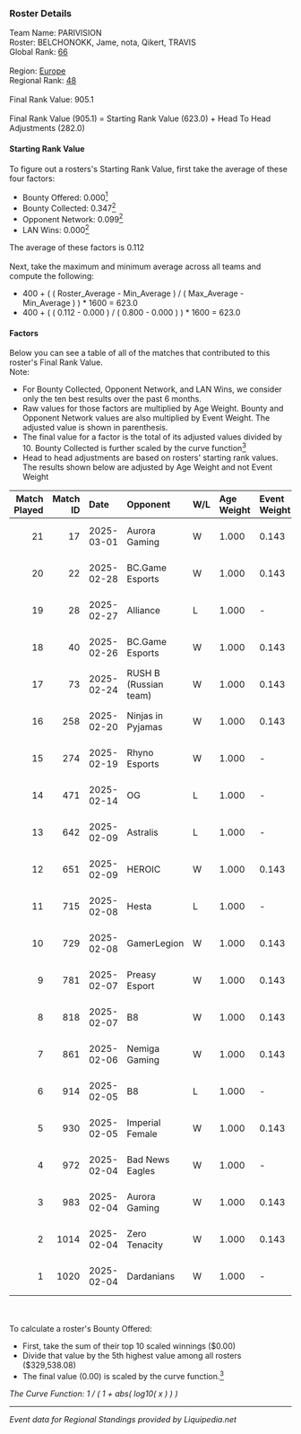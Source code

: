 ### Roster Details<br />
Team Name: PARIVISION<br />
Roster: BELCHONOKK, Jame, nota, Qikert, TRAVIS<br />
Global Rank: [66](../standings_global.md)<br />
<br />
Region: [Europe]( ../standings_europe.md)<br />
Regional Rank: [48]( ../standings_europe.md)<br />
<br />
Final Rank Value:  905.1<br />
<br />
Final Rank Value (905.1) = Starting Rank Value (623.0) + Head To Head Adjustments (282.0)<br />

#### Starting Rank Value<br />
To figure out a rosters's Starting Rank Value, first take the average of these four factors:<br />
- Bounty Offered: 0.000[<sup>1</sup>](#table2)
- Bounty Collected: 0.347[<sup>2</sup>](#table1)
- Opponent Network: 0.099[<sup>2</sup>](#table1)
- LAN Wins: 0.000[<sup>2</sup>](#table1)

The average of these factors is 0.112<br />
<br />
Next, take the maximum and minimum average across all teams and compute the following:<br />
- 400 + ( ( Roster_Average - Min_Average ) / ( Max_Average - Min_Average ) ) * 1600 = 623.0
- 400 + ( ( 0.112 - 0.000 ) / ( 0.800 - 0.000 ) ) * 1600 = 623.0


#### Factors<br />
Below you can see a table of all of the matches that contributed to this roster's Final Rank Value.<br />
Note:<br />

- For Bounty Collected, Opponent Network, and LAN Wins, we consider only the ten best results over the past 6 months.
- Raw values for those factors are multiplied by Age Weight. Bounty and Opponent Network values are also multiplied by Event Weight. The adjusted value is shown in parenthesis.
- The final value for a factor is the total of its adjusted values divided by 10. Bounty Collected is further scaled by the curve function[<sup>3</sup>](#curveFunction)
- Head to head adjustments are based on rosters' starting rank values. The results shown below are adjusted by Age Weight and not Event Weight
<span id="table1"></span><br />


| Match Played | Match ID | Date       | Opponent              | W/L | Age Weight | Event Weight | Bounty Collected | Opponent Network | LAN Wins  | H2H Adj. | Roster                                 |
| -: | -: | :- | :- | :- | :- | :- | :- | :- | :- | -: | :- |
|           21 |       17 | 2025-03-01 | Aurora Gaming         | W   | 1.000      | 0.143        | 0.019 (0.003)    | 0.514 (0.073)    | 0 (0.000) |    13.68 | BELCHONOKK, Jame, nota, Qikert, TRAVIS |
|           20 |       22 | 2025-02-28 | BC.Game Esports       | W   | 1.000      | 0.143        | 0.078 (0.011)    | 0.945 (0.135)    | 0 (0.000) |    25.09 | BELCHONOKK, Jame, nota, Qikert, TRAVIS |
|           19 |       28 | 2025-02-27 | Alliance              | L   | 1.000      | -            | -                | -                | -         |   -16.41 | BELCHONOKK, Jame, nota, Qikert, TRAVIS |
|           18 |       40 | 2025-02-26 | BC.Game Esports       | W   | 1.000      | 0.143        | 0.078 (0.011)    | 0.945 (0.135)    | 0 (0.000) |    25.95 | BELCHONOKK, Jame, nota, Qikert, TRAVIS |
|           17 |       73 | 2025-02-24 | RUSH B (Russian team) | W   | 1.000      | 0.143        | 0.028 (0.004)    | 0.915 (0.131)    | 0 (0.000) |    17.70 | BELCHONOKK, Jame, nota, Qikert, TRAVIS |
|           16 |      258 | 2025-02-20 | Ninjas in Pyjamas     | W   | 1.000      | 0.143        | -                | 0.607 (0.087)    | 0 (0.000) |    12.76 | BELCHONOKK, Jame, nota, Qikert, TRAVIS |
|           15 |      274 | 2025-02-19 | Rhyno Esports         | W   | 1.000      | -            | -                | -                | 0 (0.000) |    14.02 | BELCHONOKK, Jame, nota, Qikert, TRAVIS |
|           14 |      471 | 2025-02-14 | OG                    | L   | 1.000      | -            | -                | -                | -         |   -10.56 | BELCHONOKK, Jame, nota, Qikert, TRAVIS |
|           13 |      642 | 2025-02-09 | Astralis              | L   | 1.000      | -            | -                | -                | -         |    -0.17 | BELCHONOKK, Jame, nota, Qikert, TRAVIS |
|           12 |      651 | 2025-02-09 | HEROIC                | W   | 1.000      | 0.143        | 0.131 (0.019)    | -                | 0 (0.000) |    27.38 | BELCHONOKK, Jame, nota, Qikert, TRAVIS |
|           11 |      715 | 2025-02-08 | Hesta                 | L   | 1.000      | -            | -                | -                | -         |   -18.22 | BELCHONOKK, Jame, nota, Qikert, TRAVIS |
|           10 |      729 | 2025-02-08 | GamerLegion           | W   | 1.000      | 0.143        | 0.129 (0.018)    | 0.490 (0.070)    | 0 (0.000) |    31.15 | BELCHONOKK, Jame, nota, Qikert, TRAVIS |
|            9 |      781 | 2025-02-07 | Preasy Esport         | W   | 1.000      | 0.143        | -                | 0.701 (0.100)    | 0 (0.000) |    14.72 | BELCHONOKK, Jame, nota, Qikert, TRAVIS |
|            8 |      818 | 2025-02-07 | B8                    | W   | 1.000      | 0.143        | 0.126 (0.018)    | 0.586 (0.084)    | 0 (0.000) |    28.26 | BELCHONOKK, Jame, nota, Qikert, TRAVIS |
|            7 |      861 | 2025-02-06 | Nemiga Gaming         | W   | 1.000      | 0.143        | 0.176 (0.025)    | -                | -         |    26.25 | BELCHONOKK, Jame, nota, Qikert, TRAVIS |
|            6 |      914 | 2025-02-05 | B8                    | L   | 1.000      | -            | -                | -                | -         |    -2.58 | BELCHONOKK, Jame, nota, Qikert, TRAVIS |
|            5 |      930 | 2025-02-05 | Imperial Female       | W   | 1.000      | 0.143        | 0.136 (0.019)    | -                | -         |    26.92 | BELCHONOKK, Jame, nota, Qikert, TRAVIS |
|            4 |      972 | 2025-02-04 | Bad News Eagles       | W   | 1.000      | -            | -                | -                | -         |    12.67 | BELCHONOKK, Jame, nota, Qikert, TRAVIS |
|            3 |      983 | 2025-02-04 | Aurora Gaming         | W   | 1.000      | 0.143        | -                | 0.514 (0.073)    | -         |    22.30 | BELCHONOKK, Jame, nota, Qikert, TRAVIS |
|            2 |     1014 | 2025-02-04 | Zero Tenacity         | W   | 1.000      | 0.143        | 0.028 (0.004)    | 0.684 (0.098)    | -         |    24.28 | BELCHONOKK, Jame, nota, Qikert, TRAVIS |
|            1 |     1020 | 2025-02-04 | Dardanians            | W   | 1.000      | -            | -                | -                | -         |     6.81 | BELCHONOKK, Jame, nota, Qikert, TRAVIS |

<br />
<span id="table2"></span><br />
To calculate a roster's Bounty Offered:<br />

- First, take the sum of their top 10 scaled winnings ($0.00)
- Divide that value by the 5th highest value among all rosters ($329,538.08)
- The final value (0.00) is scaled by the curve function.[<sup>3</sup>](#curveFunction)

<span id="curveFunction"></span>_The Curve Function: 1 / ( 1 + abs( log10( x ) ) )_<br />

---
_Event data for Regional Standings provided by Liquipedia.net_<br />
